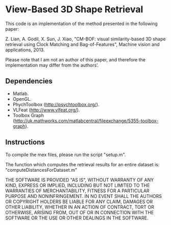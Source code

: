 # View-Based 3D Shape Retrieval

This code is an implementation of the method presented in the following paper:

Z. Lian, A. Godil, X. Sun, J. Xiao, "CM-BOF: visual similarity-based 3D shape retrieval using Clock Matching and Bag-of-Features",  Machine vision and applications, 2013.

Please note that I am not an author of this paper, and therefore the implementation may differ from the authors’.

## Dependencies

* Matlab.
* OpenGL.
* PhychToolbox (http://psychtoolbox.org/).
* VLFeat (http://www.vlfeat.org/).
* Toolbox Graph (http://uk.mathworks.com/matlabcentral/fileexchange/5355-toolbox-graph).

## Instructions

To compile the mex files, please run the script "setup.m".

The function which computes the retrieval results for an entire dataset is:
"computeDistancesForDataset.m"


THE SOFTWARE IS PROVIDED "AS IS", WITHOUT WARRANTY OF ANY KIND, EXPRESS OR
IMPLIED, INCLUDING BUT NOT LIMITED TO THE WARRANTIES OF MERCHANTABILITY,
FITNESS FOR A PARTICULAR PURPOSE AND NONINFRINGEMENT. IN NO EVENT SHALL THE
AUTHORS OR COPYRIGHT HOLDERS BE LIABLE FOR ANY CLAIM, DAMAGES OR OTHER
LIABILITY, WHETHER IN AN ACTION OF CONTRACT, TORT OR OTHERWISE, ARISING FROM,
OUT OF OR IN CONNECTION WITH THE SOFTWARE OR THE USE OR OTHER DEALINGS IN
THE SOFTWARE.




